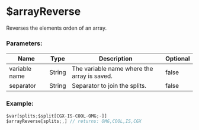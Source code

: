 # $arrayReverse
Reverses the elements orden of an array.

### Parameters:
| Name               | Type                | Description                                  | Optional |
| ------------------ | ------------------- | -------------------------------------------- | -------- |
| variable name      | String              | The variable name where the array is saved.  | false    |
| separator          | String              | Separator to join the splits.                | false    |

### Example:
```js
$var[splits;$split[CGX-IS-COOL-OMG;-]]
$arrayReverse[splits;,] // returns: OMG,COOL,IS,CGX
```